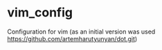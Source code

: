 # vim_config

Configuration for vim (as an initial version was used https://github.com/artemharutyunyan/dot.git)
